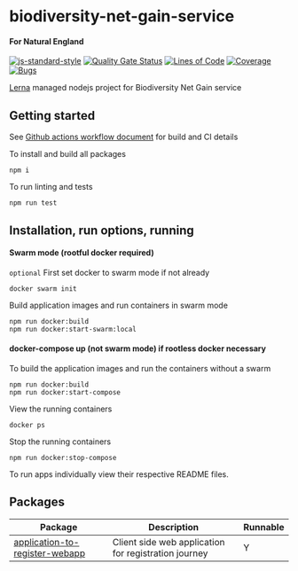 # biodiversity-net-gain-service

#### For Natural England

[![js-standard-style](https://img.shields.io/badge/code%20style-standard-brightgreen.svg)](http://standardjs.com)
[![Quality Gate Status](https://sonarcloud.io/api/project_badges/measure?project=DEFRA_biodiversity-net-gain-service&metric=alert_status)](https://sonarcloud.io/dashboard?id=DEFRA_biodiversity-net-gain-service)
[![Lines of Code](https://sonarcloud.io/api/project_badges/measure?project=DEFRA_biodiversity-net-gain-service&metric=ncloc)](https://sonarcloud.io/dashboard?id=DEFRA_biodiversity-net-gain-service)
[![Coverage](https://sonarcloud.io/api/project_badges/measure?project=DEFRA_biodiversity-net-gain-service&metric=coverage)](https://sonarcloud.io/dashboard?id=DEFRA_biodiversity-net-gain-service)
[![Bugs](https://sonarcloud.io/api/project_badges/measure?project=DEFRA_biodiversity-net-gain-service&metric=bugs)](https://sonarcloud.io/dashboard?id=DEFRA_biodiversity-net-gain-service)

[Lerna](https://lerna.js.org/) managed nodejs project for Biodiversity Net Gain service

## Getting started

See [Github actions workflow document](.github/workflows/build.yaml) for build and CI details

To install and build all packages

`npm i`

To run linting and tests

`npm run test`

## Installation, run options, running

#### Swarm mode (rootful docker required)

`optional` First set docker to swarm mode if not already

```
docker swarm init
```

Build application images and run containers in swarm mode

```
npm run docker:build
npm run docker:start-swarm:local
```

#### docker-compose up (not swarm mode) if rootless docker necessary

To build the application images and run the containers without a swarm

```
npm run docker:build
npm run docker:start-compose
```

View the running containers

```
docker ps
```

Stop the running containers

```
npm run docker:stop-compose
```

To run apps individually view their respective README files.

## Packages

| Package | Description | Runnable |
| ----------- | ----------- | ----------- |
| [application-to-register-webapp](packages/application-to-register-webapp) | Client side web application for registration journey | Y | 